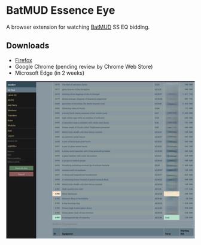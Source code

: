 # BatMUD Essence Eye

A browser extension for watching [BatMUD](https://www.bat.org/) SS EQ bidding.

## Downloads

- [Firefox](https://github.com/x1a0/batmud-essence-eye/releases/latest/download/essence-eye.xpi)
- Google Chrome (pending review by Chrome Web Store)
- Microsoft Edge (in 2 weeks)

![Screenshot](misc/screenshot.png)
